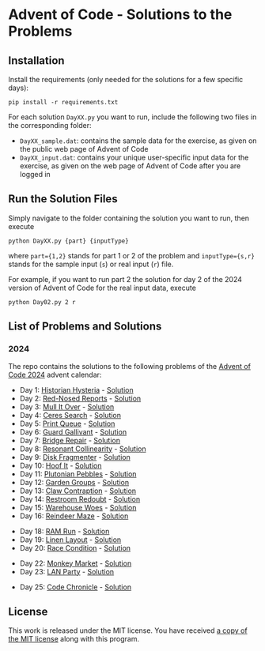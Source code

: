 # Advent of Code - Solutions to the Problems

## Installation
Install the requirements (only needed for the solutions for a few specific days):

`pip install -r requirements.txt`

For each solution `DayXX.py` you want to run, include the following two files in the corresponding folder:
- `DayXX_sample.dat`: contains the sample data for the exercise, as given on the public web page of Advent of Code
- `DayXX_input.dat`: contains your unique user-specific input data for the exercise, as given on the web page of Advent of Code after you are logged in

## Run the Solution Files
Simply navigate to the folder containing the solution you want to run, then execute

`python DayXX.py {part} {inputType}`

where `part={1,2}` stands for part 1 or 2 of the problem and `inputType={s,r}` stands for the sample input (`s`) or real input (`r`) file.

For example, if you want to run part 2 the solution for day 2 of the 2024 version of Advent of Code for the real input data, execute

`python Day02.py 2 r`

## List of Problems and Solutions

### 2024
The repo contains the solutions to the following problems of the [Advent of Code 2024](https://adventofcode.com/2024) advent calendar:
- Day 1: [Historian Hysteria](https://adventofcode.com/2024/day/1) - [Solution](2024/Day01.py)
- Day 2: [Red-Nosed Reports](https://adventofcode.com/2024/day/2) - [Solution](2024/Day02.py)
- Day 3: [Mull It Over](https://adventofcode.com/2024/day/3) - [Solution](2024/Day03.py)
- Day 4: [Ceres Search](https://adventofcode.com/2024/day/4) - [Solution](2024/Day04.py)
- Day 5: [Print Queue](https://adventofcode.com/2024/day/5) - [Solution](2024/Day05.py)
- Day 6: [Guard Gallivant](https://adventofcode.com/2024/day/6) - [Solution](2024/Day06.py)
- Day 7: [Bridge Repair](https://adventofcode.com/2024/day/7) - [Solution](2024/Day07.py)
- Day 8: [Resonant Collinearity](https://adventofcode.com/2024/day/8) - [Solution](2024/Day08.py)
- Day 9: [Disk Fragmenter](https://adventofcode.com/2024/day/9) - [Solution](2024/Day09.py)
- Day 10: [Hoof It](https://adventofcode.com/2024/day/10) - [Solution](2024/Day10.py)
- Day 11: [Plutonian Pebbles](https://adventofcode.com/2024/day/11) - [Solution](2024/Day11.py)
- Day 12: [Garden Groups](https://adventofcode.com/2024/day/12) - [Solution](2024/Day12.py)
- Day 13: [Claw Contraption](https://adventofcode.com/2024/day/13) - [Solution](2024/Day13.py)
- Day 14: [Restroom Redoubt](https://adventofcode.com/2024/day/14) - [Solution](2024/Day14.py)
- Day 15: [Warehouse Woes](https://adventofcode.com/2024/day/15) - [Solution](2024/Day15.py)
- Day 16: [Reindeer Maze](https://adventofcode.com/2024/day/16) - [Solution](2024/Day16.py)
<!-- - Day 17: [Chronospatial Computer](https://adventofcode.com/2024/day/17) - [Solution](2024/Day17.py) -->
- Day 18: [RAM Run](https://adventofcode.com/2024/day/18) - [Solution](2024/Day18.py)
- Day 19: [Linen Layout](https://adventofcode.com/2024/day/19) - [Solution](2024/Day19.py)
- Day 20: [Race Condition](https://adventofcode.com/2024/day/20) - [Solution](2024/Day20.py)
<!-- - Day 21: [Keypad Conundrum](https://adventofcode.com/2024/day/21) - [Solution](2024/Day21.py)  -->
- Day 22: [Monkey Market](https://adventofcode.com/2024/day/22) - [Solution](2024/Day22.py)
- Day 23: [LAN Party](https://adventofcode.com/2024/day/23) - [Solution](2024/Day23.py)
<!-- - Day 24: [Crossed Wires](https://adventofcode.com/2024/day/24) - [Solution](2024/Day24.py) -->
- Day 25: [Code Chronicle](https://adventofcode.com/2024/day/25) - [Solution](2024/Day25.py)

## License
This work is released under the MIT license. You have received [a copy of the MIT license](LICENSE.md) along with this program.
